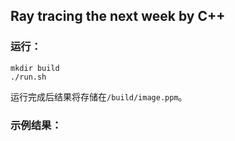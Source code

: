 ## Ray tracing the next week by C++

### 运行：
```shell
mkdir build
./run.sh
```
运行完成后结果将存储在``/build/image.ppm``。  
### 示例结果：  
